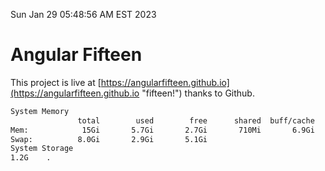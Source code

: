 Sun Jan 29 05:48:56 AM EST 2023

# Angular Fifteen


This project is live at [https://angularfifteen.github.io](https://angularfifteen.github.io "fifteen!") thanks to Github.

```bash
System Memory
               total        used        free      shared  buff/cache   available
Mem:            15Gi       5.7Gi       2.7Gi       710Mi       6.9Gi       8.6Gi
Swap:          8.0Gi       2.9Gi       5.1Gi
System Storage
1.2G	.
